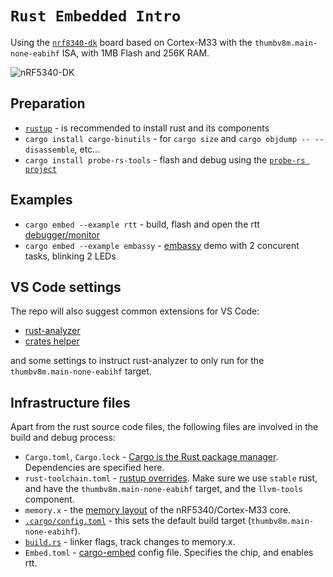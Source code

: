 # `Rust Embedded Intro`

Using the [`nrf8340-dk`](https://www.nordicsemi.com/Products/Development-hardware/nrf5340-dk)
board based on Cortex-M33 with the `thumbv8m.main-none-eabihf` ISA, with 1MB Flash and 256K RAM.

![nRF5340-DK](https://github.com/gdamjan/rust-embedded-intro/assets/81654/a3cbe0e1-5f82-40d7-b5aa-fc6759a978c5)

## Preparation

- [`rustup`](https://rustup.rs/) - is recommended to install rust and its components
- `cargo install cargo-binutils` - for `cargo size` and `cargo objdump -- --disassemble`, etc…
- `cargo install probe-rs-tools` - flash and debug using the [`probe-rs project`](https://probe.rs/)

## Examples

- `cargo embed --example rtt` - build, flash and open the rtt [debugger/monitor](https://probe.rs/docs/tools/cargo-embed/)
- `cargo embed --example embassy` - [embassy](https://embassy.dev/) demo with 2 concurent tasks, blinking 2 LEDs

## VS Code settings

The repo will also suggest common extensions for VS Code:
- [rust-analyzer](https://marketplace.visualstudio.com/items?itemName=rust-lang.rust-analyzer)
- [crates helper](https://marketplace.visualstudio.com/items?itemName=serayuzgur.crates)

and some settings to instruct rust-analyzer to only run for the `thumbv8m.main-none-eabihf` target.

## Infrastructure files

Apart from the rust source code files, the following files are involved in the build and debug process:

- `Cargo.toml`, `Cargo.lock` - [Cargo is the Rust package manager](https://doc.rust-lang.org/cargo/index.html).
  Dependencies are specified here.
- `rust-toolchain.toml` - [rustup overrides](https://rust-lang.github.io/rustup/overrides.html).
  Make sure we use `stable` rust, and have the `thumbv8m.main-none-eabihf` target, and the `llvm-tools` component.
- `memory.x` - the [memory layout](https://docs.rs/cortex-m-rt/latest/cortex_m_rt/#memoryx) of the nRF5340/Cortex-M33 core.
- [`.cargo/config.toml`](https://doc.rust-lang.org/cargo/reference/config.html) - this sets the default build target (`thumbv8m.main-none-eabihf`).
- [`build.rs`](https://doc.rust-lang.org/cargo/reference/build-scripts.html) - linker flags, track changes to memory.x.
- `Embed.toml` - [cargo-embed](https://probe.rs/docs/tools/cargo-embed/#configuration) config file. Specifies the chip,
  and enables rtt.
